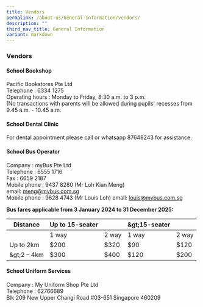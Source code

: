 ```yaml
---
title: Vendors
permalink: /about-us/General-Information/vendors/
description: ""
third_nav_title: General Information
variant: markdown
---
```

### **Vendors**
#### **School Bookshop**
Pacific Bookstores Pte Ltd&nbsp;<br>
Telephone : 6334 1275<br>
Operating hours : Monday to Friday, 8:30 a.m. to 3 p.m.<br>
(No transactions with parents will be allowed during pupils' recesses from 9.45 a.m. - 10.45 a.m.

#### **School Dental Clinic**

For dental appointment please call or whatsapp 87648243 for assistance.

#### **School Bus Operator**

Company : myBus Pte Ltd<br>
Telephone : 6555 1716<br>
Fax : 6659 2187<br>
Mobile phone : 9437 8280 (Mr Loh Kian Meng)
<br>
email:&nbsp;[meng@mybus.com.sg](mailto:meng@mybus.com.sg)<br>
Mobile phone : 9628 4743 (Mr Louis Loh) email:&nbsp;[louis@mybus.com.sg](mailto:louis@mybus.com.sg)

**Bus fares applicable from 3 January 2024 to 31 December 2025:**
     
| Distance | Up to 15-seater | &nbsp; | \&gt;15-seater | &nbsp; |
| --- | --- | --- | --- | --- |
| &nbsp; | 1 way | 2 way | 1 way | 2 way |
| Up to 2km | $200 | $320 | $90 | $120 |
| \&gt;2 – 4km | $300 | $400 | $120 | $200 |


#### **School Uniform Services**

Company : My Uniform Shop Pte Ltd<br>
Telephone : 62766689<br>
Blk 209 New Upper Changi Road #03-651 Singapore 460209<br>


